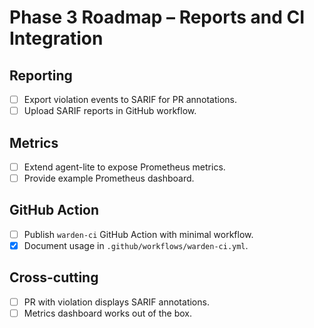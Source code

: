 # Phase 3 Roadmap – Reports and CI Integration

## Reporting
- [ ] Export violation events to SARIF for PR annotations.
- [ ] Upload SARIF reports in GitHub workflow.

## Metrics
- [ ] Extend agent-lite to expose Prometheus metrics.
- [ ] Provide example Prometheus dashboard.

## GitHub Action
- [ ] Publish `warden-ci` GitHub Action with minimal workflow.
- [x] Document usage in `.github/workflows/warden-ci.yml`.

## Cross-cutting
- [ ] PR with violation displays SARIF annotations.
- [ ] Metrics dashboard works out of the box.
